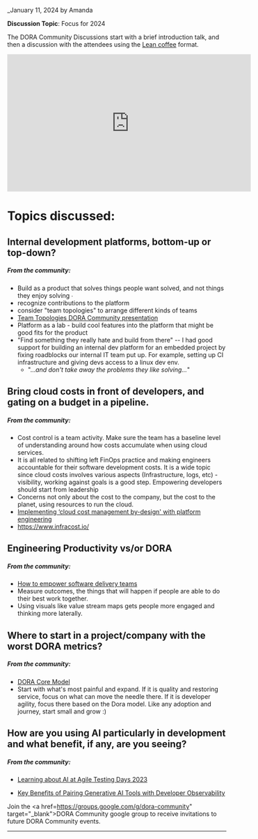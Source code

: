 _January 11, 2024 by Amanda

**Discussion Topic**: Focus for 2024

The DORA Community Discussions start with a brief introduction talk, and then a discussion with the attendees using the <a href="https://leancoffee.org/" target="_blank">Lean coffee</a> format.

<iframe
    width="560"
    height="315"
    src="https://www.youtube.com/embed/kfov5JqP9Hk"
    frameborder="0"
    allow="autoplay; encrypted-media"
    allowfullscreen
>
</iframe>

# Topics discussed:

## Internal development platforms, bottom-up or top-down?

##### From the community:

- Build as a product that solves things people want solved, and not things they enjoy solving ∙
- recognize contributions to the platform
- consider "team topologies" to arrange different kinds of teams
- <a href="https://www.youtube.com/watch?v=VD6J9h55YdQ&list=PLMtxeMdO4DaDmWE8raSDr-uju3j91x21w&index=18" target="_blank">Team Topologies DORA Community presentation</a>
- Platform as a lab - build cool features into the platform that might be good fits for the product
- "Find something they really hate and build from there" -- I had good support for building an internal dev platform for an embedded project by fixing roadblocks our internal IT team put up. For example, setting up CI infrastructure and giving devs access to a linux dev env.
  - "..._and don't take away the problems they like solving…_"

## Bring cloud costs in front of developers, and gating on a budget in a pipeline.

##### From the community:

- Cost control is a team activity. Make sure the team has a baseline level of understanding around how costs accumulate when using cloud services.
- It is all related to shifting left FinOps practice and making engineers accountable for their software development costs. It is a wide topic since cloud costs involves various aspects (Infrastructure, logs, etc) - visibility, working against goals is a good step. Empowering developers should start from leadership
- Concerns not only about the cost to the company, but the cost to the planet, using resources to run the cloud.
- <a href="https://www.cncf.io/blog/2023/09/26/implementing-cloud-cost-management-by-design-with-platform-engineering/ " target="_blank">Implementing ‘cloud cost management by-design' with platform engineering</a>
- <a href="https://www.infracost.io/" target="_blank">https://www.infracost.io/</a>

## Engineering Productivity vs/or DORA

##### From the community:

- <a href="https://dora.dev/devops-capabilities/cultural/how-to-empower-software-delivery-teams/" target="_blank">How to empower software delivery teams</a>
- Measure outcomes, the things that will happen if people are able to do their best work together.
- Using visuals like value stream maps gets people more engaged and thinking more laterally.

## Where to start in a project/company with the worst DORA metrics?

##### From the community:

- <a href="https://dora.dev/research/" target="_blank">DORA Core Model</a>
- Start with what's most painful and expand. If it is quality and restoring service, focus on what can move the needle there. If it is developer agility, focus there based on the Dora model. Like any adoption and journey, start small and grow :)

## How are you using AI particularly in development and what benefit, if any, are you seeing?

##### From the community:

- <a href="https://lisacrispin.com/2023/11/27/learning-about-ai-at-agile-testing-days-2023/" target="_blank">Learning about AI at Agile Testing Days 2023</a>

- <a href="https://lightrun.com/resources/key-benefits-of-pairing-generative-ai-tools-with-developer-observability/" target="_blank"> Key Benefits of Pairing Generative AI Tools with Developer Observability</a>

Join the <a href=https://groups.google.com/g/dora-community" target="_blank">DORA Community google group</a> to receive invitations to future DORA Community events.

---

